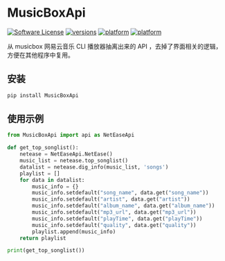 # MusicBoxApi

[![Software License](https://img.shields.io/badge/license-MIT-brightgreen.svg)](LICENSE.txt)
[![versions](https://img.shields.io/pypi/v/MusicBoxApi.svg)](https://pypi.python.org/pypi/MusicBoxApi/)
[![platform](https://img.shields.io/badge/python-2.7-green.svg)]()
[![platform](https://img.shields.io/badge/python-3.5-green.svg)]()

从 musicbox 网易云音乐 CLI 播放器抽离出来的 API ，去掉了界面相关的逻辑，方便在其他程序中复用。

## 安装

``` sh
pip install MusicBoxApi
```

## 使用示例

``` py
from MusicBoxApi import api as NetEaseApi

def get_top_songlist():
    netease = NetEaseApi.NetEase()
    music_list = netease.top_songlist()
    datalist = netease.dig_info(music_list, 'songs')
    playlist = []
    for data in datalist:
        music_info = {}
        music_info.setdefault("song_name", data.get("song_name"))
        music_info.setdefault("artist", data.get("artist"))
        music_info.setdefault("album_name", data.get("album_name"))
        music_info.setdefault("mp3_url", data.get("mp3_url"))
        music_info.setdefault("playTime", data.get("playTime"))
        music_info.setdefault("quality", data.get("quality"))
        playlist.append(music_info)
    return playlist

print(get_top_songlist())
```
